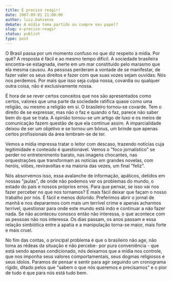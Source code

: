 ```yaml
---
title: É preciso reagir!
date: 2007-09-01 21:00:00
author: luiz.bahiense
debate: A mídia toma partido ou cumpre seu papel?
slug: e-preciso-reagir
status: publish 
type: post
---
```


O Brasil passa por um momento confuso no que diz respeito à mídia. Por quê? A resposta é fácil e ao mesmo tempo difícil. A sociedade brasileira encontra-se estagnada, inerte em um mar constituído pelo marasmo que ela mesma causou. As pessoas perderam a vontade de se manifestar, de fazer valer os seus direitos e fazer com que suas vozes sejam ouvidas. Nós nos perdemos. Por mais que isso seja culpa nossa, covardia ou qualquer outra coisa, não é exclusivamente nossa.


É hora de se rever certos conceitos que nos são apresentados como certos, valores que uma parte da sociedade ratifica quase como uma religião, ou mesmo a religião em si. O brasileiro tornou-se covarde. Tem o direito de se expressar, mas não o faz e quando o faz, parece não saber bem do que se trata. A opinião tornou-se um artigo de luxo e os meios de comunicação fazem questão de que ela continue assim. A imparcialidade deixou de ser um objetivo e se tornou um bônus, um brinde que apenas certos profissionais da área lembram-se de ter.


Vemos a mídia impressa tratar o leitor com descaso, trazendo notícias cuja legitimidade e conteúdo é questionável. Vemos o "foco jornalístico" se perder no entretenimento barato, nas imagens chocantes, nas orquestrações que transformam as notícias em grandes novelas, com heróis, vilões, reviravoltas e na maioria das vezes, um final "feliz".


Nós absorvemos isso, essa avalanche de informação, apáticos, detidos em nossas "jaulas", de onde não podemos ver os problemas do mundo, o estado do país e nossos próprios erros. Para que pensar, se isso vai nos fazer perceber no que nos tornamos? É mais fácil deixar que façam o nosso trabalho por nós. É fácil e menos dolorido. Preferimos abrir o jornal de manhã e nos depararmos com mais um terrível crime e apenas acharmos terrível, questionar para onde este mundo está indo e continuar a não fazer nada. Se não aconteceu conosco então não interessa, o que acontece com as pessoas não nos interessa. Os dias passam, os anos passam e essa relação simbiótica entre a apatia e a manipulação torna-se maior, mais forte e mais cruel.


No fim das contas, o principal problema é que o brasileiro não age, não toma as rédeas da situação e não percebe- por pura conveniência - que está sendo apenas condicionado, nós deixamos que a mídia nos controle, que nos imponha seus valores comportamentais, seus dogmas religiosos e seus ídolos. Paramos de pensar e sentir para agir seguindo um cronograma rígido, ditado pelos que "sabem o que nós queremos e precisamos" e o pior de tudo é que para nós está tudo bem.



